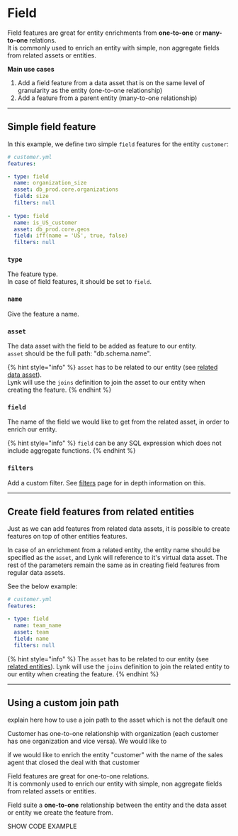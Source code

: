 # Field

Field features are great for entity enrichments from **one-to-one** or **many-to-one** relations.\
It is commonly used to enrich an entity with simple, non aggregate fields from related assets or entities.

**Main use cases**

1. Add a field feature from a data asset that is on the same level of granularity as the entity (one-to-one relationship)
2. Add a feature from a parent entity (many-to-one relationship)

***

## Simple field feature

In this example, we define two simple `field` features for the entity `customer`:

```yaml
# customer.yml
features: 

- type: field
  name: organization_size
  asset: db_prod.core.organizations
  field: size
  filters: null
  
- type: field
  name: is_US_customer
  asset: db_prod.core.geos
  field: iff(name = 'US', true, false)
  filters: null
```

### `type`

The feature type. \
In case of field features, it should be set to `field`.

### `name`

Give the feature a name.&#x20;

### `asset`

The data asset with the field to be added as feature to our entity.\
`asset` should be the full path: "db.schema.name".

{% hint style="info" %}
`asset` has to be related to our entity (see [related data asset](../entities/#related-assets)). \
Lynk will use the `joins` definition to join the asset to our entity when creating the feature.
{% endhint %}

### `field`

The name of the field we would like to get from the related asset, in order to enrich our entity.&#x20;

{% hint style="info" %}
`field` can be any SQL expression which does not include aggregate functions.&#x20;
{% endhint %}

### `filters`

Add a custom filter. See [filters](../filters.md) page for in depth information on this.

***

## Create field features from related entities

Just as we can add features from related data assets, it is possible to create features on top of other entities features.

In case of an enrichment from a related entity, the entity name should be specified as the `asset`, and Lynk will reference to it's virtual data asset. The rest of the parameters remain the same as in creating field features from regular data assets.

See the below example:

```yaml
# customer.yml
features: 

- type: field
  name: team_name
  asset: team
  field: name
  filters: null
```

{% hint style="info" %}
The `asset` has to be related to our entity (see [related entities](../entities/related-entities.md)). Lynk will use the `joins` definition to join the related entity to our entity when creating the feature.
{% endhint %}

***

## Using a custom join path

explain here how to use a join path to the asset which is not the default one





Customer has one-to-one relationship with organization (each customer has one organization and vice versa). We would like to&#x20;

&#x20;if we would like to enrich the entity "customer" with the name of the sales agent that closed the deal with that customer

Field features are great for one-to-one relations.\
It is commonly used to enrich our entity with simple, non aggregate fields from related assets or entities.

Field suite a **one-to-one**  relationship between the entity and the data asset or entity we create the feature from.

SHOW CODE EXAMPLE
